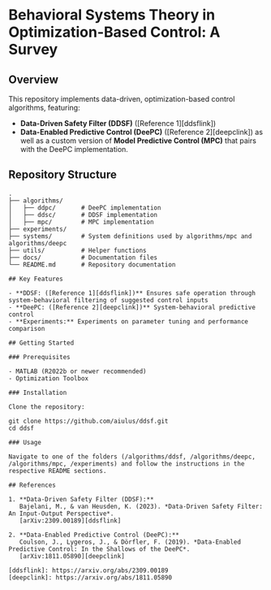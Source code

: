 # Behavioral Systems Theory in Optimization-Based Control: A Survey

## Overview

This repository implements data-driven, optimization-based control algorithms, featuring:
- **Data-Driven Safety Filter (DDSF)** ([Reference 1][ddsflink])
- **Data-Enabled Predictive Control (DeePC)** ([Reference 2][deepclink])
as well as a custom version of **Model Predictive Control (MPC)** that pairs with the DeePC implementation.

## Repository Structure

```plaintext
.
├── algorithms/
│   ├── ddpc/       # DeePC implementation
│   ├── ddsc/       # DDSF implementation
│   ├── mpc/        # MPC implementation
├── experiments/   
├── systems/        # System definitions used by algorithms/mpc and algorithms/deepc
├── utils/          # Helper functions
├── docs/           # Documentation files
└── README.md       # Repository documentation

## Key Features

- **DDSF: ([Reference 1][ddsflink])** Ensures safe operation through system-behavioral filtering of suggested control inputs
- **DeePC: ([Reference 2][deepclink])** System-behavioral predictive control
- **Experiments:** Experiments on parameter tuning and performance comparison

## Getting Started

### Prerequisites

- MATLAB (R2022b or newer recommended)
- Optimization Toolbox

### Installation

Clone the repository:

git clone https://github.com/aiulus/ddsf.git
cd ddsf

### Usage

Navigate to one of the folders (/algorithms/ddsf, /algorithms/deepc, /algorithms/mpc, /experiments) and follow the instructions in the respective README sections.

## References

1. **Data-Driven Safety Filter (DDSF):**  
   Bajelani, M., & van Heusden, K. (2023). *Data-Driven Safety Filter: An Input-Output Perspective*.  
   [arXiv:2309.00189][ddsflink]

2. **Data-Enabled Predictive Control (DeePC):**  
   Coulson, J., Lygeros, J., & Dörfler, F. (2019). *Data-Enabled Predictive Control: In the Shallows of the DeePC*.  
   [arXiv:1811.05890][deepclink]

[ddsflink]: https://arxiv.org/abs/2309.00189
[deepclink]: https://arxiv.org/abs/1811.05890
